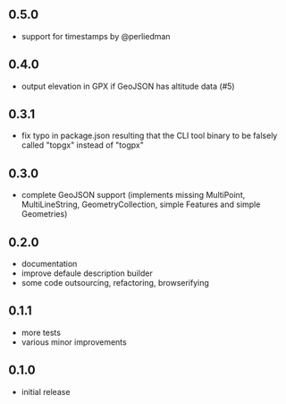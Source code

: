 0.5.0
-----
* support for timestamps by @perliedman

0.4.0
-----
* output elevation in GPX if GeoJSON has altitude data (#5)

0.3.1
-----
* fix typo in package.json resulting that the CLI tool binary to be falsely called "topgx" instead of "togpx"

0.3.0
-----
* complete GeoJSON support (implements missing MultiPoint, MultiLineString, GeometryCollection, simple Features and simple Geometries)

0.2.0
-----
* documentation
* improve defaule description builder
* some code outsourcing, refactoring, browserifying

0.1.1
-----
* more tests
* various minor improvements

0.1.0
-----
* initial release
